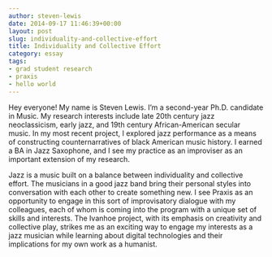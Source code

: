 ```yaml
---
author: steven-lewis
date: 2014-09-17 11:46:39+00:00
layout: post
slug: individuality-and-collective-effort
title: Individuality and Collective Effort
category: essay
tags:
- grad student research
- praxis
- hello world
---
```


Hey everyone! My name is Steven Lewis. I’m a second-year Ph.D. candidate in Music. My research interests include late 20th century jazz neoclassicism, early jazz, and 19th century African-American secular music. In my most recent project, I explored jazz performance as a means of constructing counternarratives of black American music history. I earned a BA in Jazz Saxophone, and I see my practice as an improviser as an important extension of my research.

Jazz is a music built on a balance between individuality and collective effort. The musicians in a good jazz band bring their personal styles into conversation with each other to create something new. I see Praxis as an opportunity to engage in this sort of improvisatory dialogue with my colleagues, each of whom is coming into the program with a unique set of skills and interests. The Ivanhoe project, with its emphasis on creativity and collective play, strikes me as an exciting way to engage my interests as a jazz musician while learning about digital technologies and their implications for my own work as a humanist.
